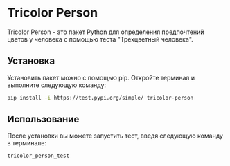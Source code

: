 
# Tricolor Person

Tricolor Person - это пакет Python для определения предпочтений цветов у человека с помощью теста "Трехцветный человека".

## Установка

Установить пакет можно с помощью pip. Откройте терминал и выполните следующую команду:

```bash
pip install -i https://test.pypi.org/simple/ tricolor-person
```

## Использование

После установки вы можете запустить тест, введя следующую команду в терминале:
```bash 
tricolor_person_test
```


